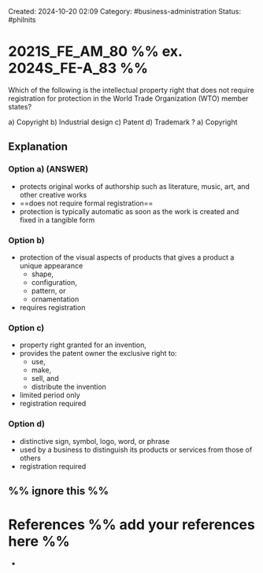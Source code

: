 Created: 2024-10-20 02:09
Category: #business-administration
Status: #philnits



# 2021S_FE_AM_80 %% ex. 2024S_FE-A_83 %%

Which of the following is the intellectual property right that does not require registration for protection in the World Trade Organization (WTO) member states?

a) Copyright 
b) Industrial design 
c) Patent 
d) Trademark
? 
a) Copyright 

## Explanation

### Option a) (ANSWER)
- protects original works of authorship such as literature, music, art, and other creative works
- ==does not require formal registration==
- protection is typically automatic as soon as the work is created and fixed in a tangible form

### Option b)
- protection of the visual aspects of products that gives a product a unique appearance
	- shape, 
	- configuration,
	- pattern, or
	- ornamentation
- requires registration

### Option c)
- property right granted for an invention,
- provides the patent owner the exclusive right to:
	- use, 
	- make, 
	- sell, and 
	- distribute the invention
- limited period only
- registration required

### Option d)
- distinctive sign, symbol, logo, word, or phrase 
- used by a business to distinguish its products or services from those of others
- registration required



%% ignore this %%
---









# References %% add your references here %%
- 